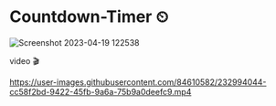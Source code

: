 # Countdown-Timer ⏲

![Screenshot 2023-04-19 122538](https://user-images.githubusercontent.com/84610582/232991284-31bc13e0-26ad-4d79-bfb5-4a6fae1c6314.png)


video 🎬



https://user-images.githubusercontent.com/84610582/232994044-cc58f2bd-9422-45fb-9a6a-75b9a0deefc9.mp4

